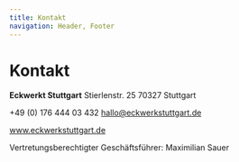 ```yaml
---
title: Kontakt
navigation: Header, Footer
---
```


# Kontakt

**Eckwerkt Stuttgart**
Stierlenstr. 25
70327 Stuttgart

+49 (0) 176 444 03 432
hallo@eckwerkstuttgart.de

www.eckwerkstuttgart.de

Vertretungsberechtigter Geschäftsführer: Maximilian Sauer

